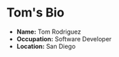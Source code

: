 # Tom's Bio

- **Name:** Tom Rodriguez
- **Occupation:** Software Developer
- **Location:** San Diego

